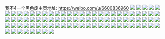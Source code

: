 我不4一个黑色废主页地址: https://weibo.com/u/6600836960 
![](https://wx4.sinaimg.cn/mw2000/007cIregly1h8z3z5o8vuj30u01a511p.jpg) 
![](https://wx4.sinaimg.cn/mw2000/007cIregly1h8z3z6anahj30u01407cm.jpg) 
![](https://wx4.sinaimg.cn/mw2000/007cIregly1h8z3z552lbj30u01e1ak0.jpg) 
![](https://wx4.sinaimg.cn/mw2000/007cIregly1h8xqdce6saj30u0140qak.jpg) 
![](https://wx4.sinaimg.cn/mw2000/007cIregly1h8xqdcww1uj30u0140k0u.jpg) 
![](https://wx4.sinaimg.cn/mw2000/007cIregly1h8xqdg5mnlj30u0140wpi.jpg) 
![](https://wx4.sinaimg.cn/mw2000/007cIregly1h8wmy6p8e3j30u0140wnd.jpg) 
![](https://wx4.sinaimg.cn/mw2000/007cIregly1h8wmy4bcycj30u0140gue.jpg) 
![](https://wx4.sinaimg.cn/mw2000/007cIregly1h8wmy2i1zej30u01407cy.jpg) 
![](https://wx4.sinaimg.cn/mw2000/007cIregly1h8wmy4vttfj30u0140wp8.jpg) 
![](https://wx4.sinaimg.cn/mw2000/007cIregly1h8wmy5dwa4j30u0140tgm.jpg) 
![](https://wx4.sinaimg.cn/mw2000/007cIregly1h8wmy3oamtj30u0190wmj.jpg) 
![](https://wx4.sinaimg.cn/mw2000/007cIregly1h8wmy32smdj30u0140dn5.jpg) 
![](https://wx4.sinaimg.cn/mw2000/007cIregly1h8sk43y9p2j30u01907cy.jpg) 
![](https://wx4.sinaimg.cn/mw2000/007cIregly1h8sk4512n5j30u0191qb0.jpg) 
![](https://wx4.sinaimg.cn/mw2000/007cIregly1h8sk44i383j30u0140gv9.jpg) 
![](https://wx4.sinaimg.cn/mw2000/007cIregly1h8iygaw80nj31i72dhu0x.jpg) 
![](https://wx4.sinaimg.cn/mw2000/007cIregly1h8iyg3tzhuj31401hcnma.jpg) 
![](https://wx4.sinaimg.cn/mw2000/007cIregly1h8iyg5fiuuj30zu1ey7cd.jpg) 
![](https://wx4.sinaimg.cn/mw2000/007cIregly1h8hxwl3577j31o0280u0y.jpg) 
![](https://wx4.sinaimg.cn/mw2000/007cIregly1h8hxwj8ocfj312q1n2hdt.jpg) 
![](https://wx4.sinaimg.cn/mw2000/007cIregly1h8hxwhdv1jj318m2024qq.jpg) 
![](https://wx4.sinaimg.cn/mw2000/007cIregly1h8hxwckeegj31mc25sqv6.jpg) 
![](https://wx4.sinaimg.cn/mw2000/007cIregly1h8hxwb0llbj31o0280kjl.jpg) 
![](https://wx4.sinaimg.cn/mw2000/007cIregly1h8hxwftskzj31pq2kl1kz.jpg) 
![](https://wx4.sinaimg.cn/mw2000/007cIregly1h8hxwcw9jqj30u0140wsq.jpg) 
![](https://wx4.sinaimg.cn/mw2000/007cIregly1h88cjm2sixj31mc25s1kx.jpg) 
![](https://wx4.sinaimg.cn/mw2000/007cIregly1h88clyx5a9j30j60j63zc.jpg) 
![](https://wx4.sinaimg.cn/mw2000/007cIregly1h860eicwpej30u0191gun.jpg) 
![](https://wx4.sinaimg.cn/mw2000/007cIregly1h84wfmlkhhj30u0140n5n.jpg) 
![](https://wx4.sinaimg.cn/mw2000/007cIregly1h84wfoeptoj30u01axn74.jpg) 
![](https://wx4.sinaimg.cn/mw2000/007cIregly1h84wfnb4gzj30u01407f0.jpg) 
![](https://wx4.sinaimg.cn/mw2000/007cIregly1h84wfnm1gqj30u018z7f4.jpg) 
![](https://wx4.sinaimg.cn/mw2000/007cIregly1h84wfp16dzj30u01fpaj9.jpg) 
![](https://wx4.sinaimg.cn/mw2000/007cIregly1h84wfmzs6mj30u01dvgxb.jpg) 
![](https://wx4.sinaimg.cn/mw2000/007cIregly1h8077wpuovj30wx17wtgg.jpg) 
![](https://wx4.sinaimg.cn/mw2000/007cIregly1h8077wzje0j30zr1bo4ad.jpg) 
![](https://wx4.sinaimg.cn/mw2000/007cIregly1h80780lpauj31lp2in7wi.jpg) 
![](https://wx4.sinaimg.cn/mw2000/007cIregly1h80781nuh2j315c25sx16.jpg) 
![](https://wx4.sinaimg.cn/mw2000/007cIregly1h807828ezvj30u00u0whq.jpg) 
![](https://wx4.sinaimg.cn/mw2000/007cIregly1h7wveqv7f7j318r1xl4qq.jpg) 
![](https://wx4.sinaimg.cn/mw2000/007cIregly1h7wves3o9rj31bo1wab29.jpg) 
![](https://wx4.sinaimg.cn/mw2000/007cIregly1h7wveucicyj31fr26xx6p.jpg) 
![](https://wx4.sinaimg.cn/mw2000/007cIregly1h7wvexxm8vj32ls4monph.jpg) 
![](https://wx4.sinaimg.cn/mw2000/007cIregly1h7sy8uwfo4j30u0140qak.jpg) 
![](https://wx4.sinaimg.cn/mw2000/007cIregly1h7sy8ufqa1j30u01407b3.jpg) 
![](https://wx4.sinaimg.cn/mw2000/007cIregly1h7sy8vaxcgj30u01407c4.jpg) 
![](https://wx4.sinaimg.cn/mw2000/007cIregly1h7sy8vr3qpj30u0140124.jpg) 
![](https://wx4.sinaimg.cn/mw2000/007cIregly1h7q300zpb8j32c0340x6r.jpg) 
![](https://wx4.sinaimg.cn/mw2000/007cIregly1h7q30474kmj32c0340u0z.jpg) 
![](https://wx4.sinaimg.cn/mw2000/007cIregly1h7nloaitgij31o0280x6p.jpg) 
![](https://wx4.sinaimg.cn/mw2000/007cIregly1h7nlo7tokcj31je25skjl.jpg) 
![](https://wx4.sinaimg.cn/mw2000/007cIregly1h7nlobop5qj312i1tu4qp.jpg) 
![](https://wx4.sinaimg.cn/mw2000/007cIregly1h7l5crm0hwj31o01o0hdt.jpg) 
![](https://wx4.sinaimg.cn/mw2000/007cIregly1h7l5cpbcrnj31b3280qv5.jpg) 
![](https://wx4.sinaimg.cn/mw2000/007cIregly1h7ht69jpu0j31km1o0b29.jpg) 
![](https://wx4.sinaimg.cn/mw2000/007cIregly1h7ht65ybc4j313z1uz7wh.jpg) 
![](https://wx4.sinaimg.cn/mw2000/007cIregly1h7ht6a729uj30m60sgn3h.jpg) 
![](https://wx4.sinaimg.cn/mw2000/007cIregly1h7c7jjv797j30u012ndm9.jpg) 
![](https://wx4.sinaimg.cn/mw2000/007cIregly1h7c7jdozmnj32do36913n.jpg) 
![](https://wx4.sinaimg.cn/mw2000/007cIregly1h7c7jgqwe6j31ad164q8j.jpg) 
![](https://wx4.sinaimg.cn/mw2000/007cIregly1h7c7jky6p1j327w1itwsy.jpg) 
![](https://wx4.sinaimg.cn/mw2000/007cIregly1h7c7jiamo3j31o0280dz2.jpg) 
![](https://wx4.sinaimg.cn/mw2000/007cIregly1h7c7jfd6wpj31fc280x6p.jpg) 
![](https://wx4.sinaimg.cn/mw2000/007cIregly1h74651aqzmj31d320h10a.jpg) 
![](https://wx4.sinaimg.cn/mw2000/007cIregly1h7464yta89j31o025jaje.jpg) 
![](https://wx4.sinaimg.cn/mw2000/007cIregly1h746506eauj31o01zy7cw.jpg) 
![](https://wx4.sinaimg.cn/mw2000/007cIregly1h72d2pi0llj30u0140dmu.jpg) 
![](https://wx4.sinaimg.cn/mw2000/007cIregly1h72d2oi8ldj30u00u6wgl.jpg) 
![](https://wx4.sinaimg.cn/mw2000/007cIregly1h6udwb2x6sj30u01cpalt.jpg) 
![](https://wx4.sinaimg.cn/mw2000/007cIregly1h6udw6oxmuj30u0140tiz.jpg) 
![](https://wx4.sinaimg.cn/mw2000/007cIregly1h6t6c2rjjpj31l826m7ab.jpg) 
![](https://wx4.sinaimg.cn/mw2000/007cIregly1h6t6ch58gej31o02804qq.jpg) 
![](https://wx4.sinaimg.cn/mw2000/007cIregly1h6t6bfgj1fj31o025cakr.jpg) 
![](https://wx4.sinaimg.cn/mw2000/007cIregly1h6t6cb49cxj31o0280u0x.jpg) 
![](https://wx4.sinaimg.cn/mw2000/007cIregly1h6t6bse8uyj31ju280dpo.jpg) 
![](https://wx4.sinaimg.cn/mw2000/007cIregly1h6t6blx4fjj31su247jzi.jpg) 
![](https://wx4.sinaimg.cn/mw2000/007cIregly1h6t6bpiw4vj31nz280kjl.jpg) 
![](https://wx4.sinaimg.cn/mw2000/007cIregly1h6t6by131oj32c02kknpf.jpg) 
![](https://wx4.sinaimg.cn/mw2000/007cIregly1h6nrfuleooj31v01o0kjl.jpg) 
![](https://wx4.sinaimg.cn/mw2000/007cIregly1h6nrfen0akj31o0280x6p.jpg) 
![](https://wx4.sinaimg.cn/mw2000/007cIregly1h6nrfge1v3j31o02801ky.jpg) 
![](https://wx4.sinaimg.cn/mw2000/007cIregly1h6nrfpmnrlj31o0280wu1.jpg) 
![](https://wx4.sinaimg.cn/mw2000/007cIregly1h6nrfcsz0wj31o02804dy.jpg) 
![](https://wx4.sinaimg.cn/mw2000/007cIregly1h6nrfrfe8aj31o0280h4m.jpg) 
![](https://wx4.sinaimg.cn/mw2000/007cIregly1h6nrfb8bzfj31o0280h57.jpg) 
![](https://wx4.sinaimg.cn/mw2000/007cIregly1h6i3s8fv1qj31401h6awk.jpg) 
![](https://wx4.sinaimg.cn/mw2000/007cIregly1h6i3s7sceaj313z1lfgrw.jpg) 
